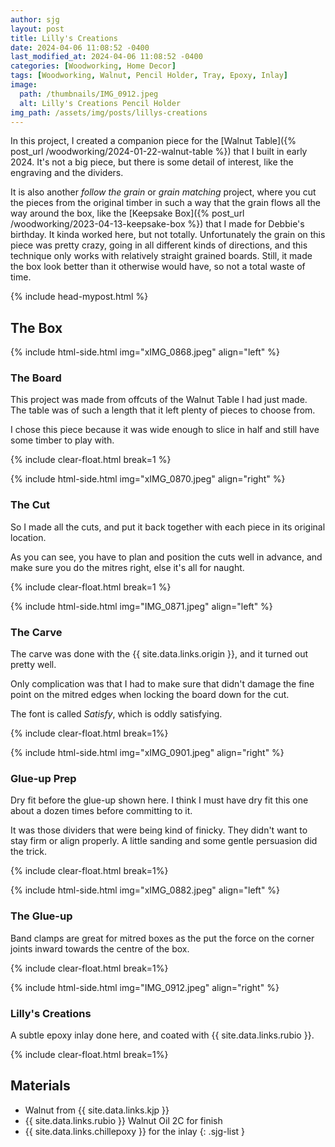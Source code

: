 ```yaml
---
author: sjg
layout: post
title: Lilly's Creations
date: 2024-04-06 11:08:52 -0400
last_modified_at: 2024-04-06 11:08:52 -0400
categories: [Woodworking, Home Decor]
tags: [Woodworking, Walnut, Pencil Holder, Tray, Epoxy, Inlay]
image:
  path: /thumbnails/IMG_0912.jpeg
  alt: Lilly's Creations Pencil Holder
img_path: /assets/img/posts/lillys-creations
---
```


In this project, I created a companion piece for the [Walnut Table]({% post_url /woodworking/2024-01-22-walnut-table %}) that I built in early 2024.  It's not a big piece, but there is some detail of interest, like the engraving and the dividers.

It is also another _follow the grain_ or _grain matching_ project, where you cut the pieces from the original timber in such a way that the grain flows all the way around the box, like the [Keepsake Box]({% post_url /woodworking/2023-04-13-keepsake-box %}) that I made for Debbie's birthday.  It kinda worked here, but not totally.  Unfortunately the grain on this piece was pretty crazy, going in all different kinds of directions, and this technique only works with relatively straight grained boards.  Still, it made the box look better than it otherwise would have, so not a total waste of time.

{% include head-mypost.html %}

## The Box

{% include html-side.html img="xIMG_0868.jpeg" align="left" %}

### The Board

This project was made from offcuts of the Walnut Table I had just made.  The table was of such a length that it left plenty of pieces to choose from.  

I chose this piece because it was wide enough to slice in half and still have some timber to play with.  

{% include clear-float.html break=1 %}

{% include html-side.html img="xIMG_0870.jpeg" align="right" %}

### The Cut

So I made all the cuts, and put it back together with each piece in its original location.

As you can see, you have to plan and position the cuts well in advance, and make sure you do the mitres right, else it's all for naught.

{% include clear-float.html  break=1 %}

{% include html-side.html img="IMG_0871.jpeg" align="left" %}
### The Carve

The carve was done with the {{ site.data.links.origin }}, and it turned out pretty well.

Only complication was that I had to make sure that didn't damage the fine point on the mitred edges when locking the board down for the cut.

The font is called _Satisfy_, which is oddly satisfying.

{% include clear-float.html break=1%}

{% include html-side.html img="xIMG_0901.jpeg" align="right" %}
### Glue-up Prep

Dry fit before the glue-up shown here.  I think I must have dry fit this one about a dozen times before committing to it.

It was those dividers that were being kind of finicky.  They didn't want to stay firm or align properly.  A little sanding and some gentle persuasion did the trick. 

{% include clear-float.html break=1%}

{% include html-side.html img="xIMG_0882.jpeg" align="left" %}

### The Glue-up

Band clamps are great for mitred boxes as the put the force on the corner joints inward towards the centre of the box.

{% include clear-float.html break=1%}

{% include html-side.html img="IMG_0912.jpeg" align="right" %}

### Lilly's Creations

A subtle epoxy inlay done here, and coated with {{ site.data.links.rubio }}.

{% include clear-float.html break=1%}


## Materials

- Walnut from {{ site.data.links.kjp }}
- {{ site.data.links.rubio }} Walnut Oil 2C for finish
- {{ site.data.links.chillepoxy }} for the inlay
{: .sjg-list }
